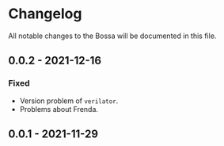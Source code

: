 # Changelog

All notable changes to the Bossa will be documented in this file.

## 0.0.2 - 2021-12-16

### Fixed

* Version problem of `verilator`.
* Problems about Frenda.

## 0.0.1 - 2021-11-29
